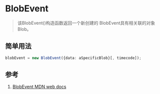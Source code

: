 # BlobEvent

> 该BlobEvent()构造函数返回一个新创建的 BlobEvent具有相关联的对象Blob。

## 简单用法

```ts
blobEvent = new BlobEvent({data: aSpecificBlob}[, timecode]);
```

## 参考

1. [BlobEvent MDN web docs](https://developer.mozilla.org/en-US/docs/Web/API/BlobEvent)
